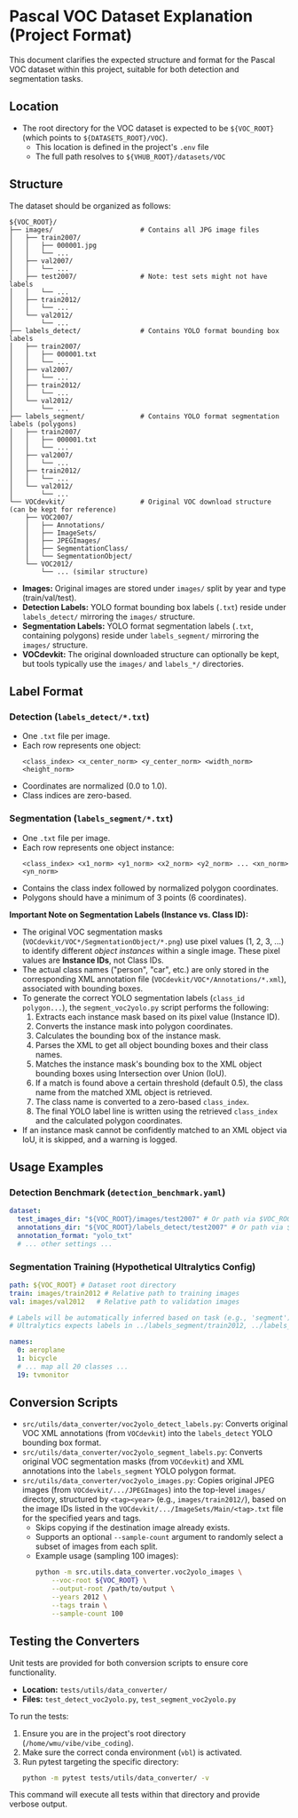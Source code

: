 # Pascal VOC Dataset Explanation (Project Format)

This document clarifies the expected structure and format for the Pascal VOC dataset within this project, suitable for both detection and segmentation tasks.

## Location

- The root directory for the VOC dataset is expected to be `${VOC_ROOT}` (which points to `${DATASETS_ROOT}/VOC`).
  - This location is defined in the project's `.env` file
  - The full path resolves to `${VHUB_ROOT}/datasets/VOC`

## Structure

The dataset should be organized as follows:

```
${VOC_ROOT}/
├── images/                      # Contains all JPG image files
│   ├── train2007/
│   │   ├── 000001.jpg
│   │   └── ...
│   ├── val2007/
│   │   └── ...
│   ├── test2007/                # Note: test sets might not have labels
│   │   └── ...
│   ├── train2012/
│   │   └── ...
│   └── val2012/
│       └── ...
├── labels_detect/               # Contains YOLO format bounding box labels
│   ├── train2007/
│   │   ├── 000001.txt
│   │   └── ...
│   ├── val2007/
│   │   └── ...
│   ├── train2012/
│   │   └── ...
│   └── val2012/
│       └── ...
├── labels_segment/              # Contains YOLO format segmentation labels (polygons)
│   ├── train2007/
│   │   ├── 000001.txt
│   │   └── ...
│   ├── val2007/
│   │   └── ...
│   ├── train2012/
│   │   └── ...
│   └── val2012/
│       └── ...
└── VOCdevkit/                   # Original VOC download structure (can be kept for reference)
    ├── VOC2007/
    │   ├── Annotations/
    │   ├── ImageSets/
    │   ├── JPEGImages/
    │   ├── SegmentationClass/
    │   └── SegmentationObject/
    └── VOC2012/
        └── ... (similar structure)
```

- **Images:** Original images are stored under `images/` split by year and type (train/val/test).
- **Detection Labels:** YOLO format bounding box labels (`.txt`) reside under `labels_detect/` mirroring the `images/` structure.
- **Segmentation Labels:** YOLO format segmentation labels (`.txt`, containing polygons) reside under `labels_segment/` mirroring the `images/` structure.
- **VOCdevkit:** The original downloaded structure can optionally be kept, but tools typically use the `images/` and `labels_*/` directories.

## Label Format

### Detection (`labels_detect/*.txt`)
- One `.txt` file per image.
- Each row represents one object:
  ```
  <class_index> <x_center_norm> <y_center_norm> <width_norm> <height_norm>
  ```
- Coordinates are normalized (0.0 to 1.0).
- Class indices are zero-based.

### Segmentation (`labels_segment/*.txt`)
- One `.txt` file per image.
- Each row represents one object instance:
  ```
  <class_index> <x1_norm> <y1_norm> <x2_norm> <y2_norm> ... <xn_norm> <yn_norm>
  ```
- Contains the class index followed by normalized polygon coordinates.
- Polygons should have a minimum of 3 points (6 coordinates).

**Important Note on Segmentation Labels (Instance vs. Class ID):**

- The original VOC segmentation masks (`VOCdevkit/VOC*/SegmentationObject/*.png`) use pixel values (1, 2, 3, ...) to identify different *object instances* within a single image. These pixel values are **Instance IDs**, not Class IDs.
- The actual class names ("person", "car", etc.) are only stored in the corresponding XML annotation file (`VOCdevkit/VOC*/Annotations/*.xml`), associated with bounding boxes.
- To generate the correct YOLO segmentation labels (`class_id polygon...`), the `segment_voc2yolo.py` script performs the following:
    1. Extracts each instance mask based on its pixel value (Instance ID).
    2. Converts the instance mask into polygon coordinates.
    3. Calculates the bounding box of the instance mask.
    4. Parses the XML to get all object bounding boxes and their class names.
    5. Matches the instance mask's bounding box to the XML object bounding boxes using Intersection over Union (IoU).
    6. If a match is found above a certain threshold (default 0.5), the class name from the matched XML object is retrieved.
    7. The class name is converted to a zero-based `class_index`.
    8. The final YOLO label line is written using the retrieved `class_index` and the calculated polygon coordinates.
- If an instance mask cannot be confidently matched to an XML object via IoU, it is skipped, and a warning is logged.

## Usage Examples

### Detection Benchmark (`detection_benchmark.yaml`)
```yaml
dataset:
  test_images_dir: "${VOC_ROOT}/images/test2007" # Or path via $VOC_ROOT
  annotations_dir: "${VOC_ROOT}/labels_detect/test2007" # Or path via $VOC_ROOT
  annotation_format: "yolo_txt"
  # ... other settings ...
```

### Segmentation Training (Hypothetical Ultralytics Config)
```yaml
path: ${VOC_ROOT} # Dataset root directory
train: images/train2012 # Relative path to training images
val: images/val2012   # Relative path to validation images

# Labels will be automatically inferred based on task (e.g., 'segment')
# Ultralytics expects labels in ../labels_segment/train2012, ../labels_segment/val2012

names:
  0: aeroplane
  1: bicycle
  # ... map all 20 classes ...
  19: tvmonitor
```

## Conversion Scripts

- `src/utils/data_converter/voc2yolo_detect_labels.py`: Converts original VOC XML annotations (from `VOCdevkit`) into the `labels_detect` YOLO bounding box format.
- `src/utils/data_converter/voc2yolo_segment_labels.py`: Converts original VOC segmentation masks (from `VOCdevkit`) and XML annotations into the `labels_segment` YOLO polygon format.
- `src/utils/data_converter/voc2yolo_images.py`: Copies original JPEG images (from `VOCdevkit/.../JPEGImages`) into the top-level `images/` directory, structured by `<tag><year>` (e.g., `images/train2012/`), based on the image IDs listed in the `VOCdevkit/.../ImageSets/Main/<tag>.txt` file for the specified years and tags.
    - Skips copying if the destination image already exists.
    - Supports an optional `--sample-count` argument to randomly select a subset of images from each split.
    - Example usage (sampling 100 images):
      ```bash
      python -m src.utils.data_converter.voc2yolo_images \
          --voc-root ${VOC_ROOT} \
          --output-root /path/to/output \
          --years 2012 \
          --tags train \
          --sample-count 100
      ```

## Testing the Converters

Unit tests are provided for both conversion scripts to ensure core functionality.

- **Location:** `tests/utils/data_converter/`
- **Files:** `test_detect_voc2yolo.py`, `test_segment_voc2yolo.py`

To run the tests:
1. Ensure you are in the project's root directory (`/home/wmu/vibe/vibe_coding`).
2. Make sure the correct conda environment (`vbl`) is activated.
3. Run pytest targeting the specific directory:
   ```bash
   python -m pytest tests/utils/data_converter/ -v
   ```
This command will execute all tests within that directory and provide verbose output.